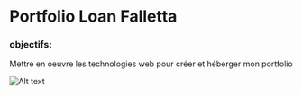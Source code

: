 # Portfolio Loan Falletta

### objectifs:

Mettre en oeuvre les technologies web pour créer et héberger mon portfolio

![Alt text](relative%20path/to/NetBeans_Logo.jpg?raw=true "Title")
